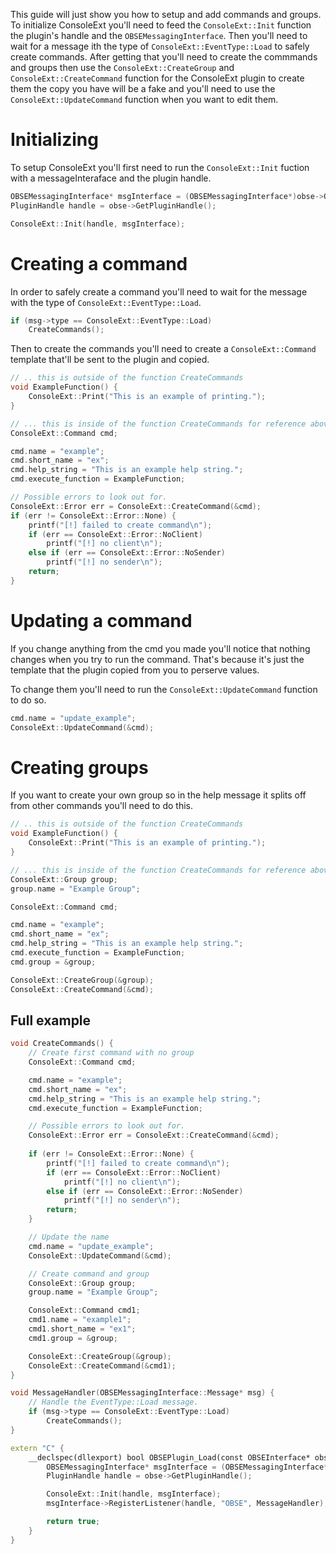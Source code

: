 This guide will just show you how to setup and add commands and groups.
To initialize ConsoleExt you'll need to feed the `ConsoleExt::Init` function the plugin's handle and the `OBSEMessagingInterface`.
Then you'll need to wait for a message ith the type of `ConsoleExt::EventType::Load` to safely create commands.
After getting that you'll need to create the commmands and groups then use the `ConsoleExt::CreateGroup` and `ConsoleExt::CreateCommand` function for the ConsoleExt plugin to create them the copy you have will be a fake and you'll need to use the `ConsoleExt::UpdateCommand` function when you want to edit them.

# Initializing
To setup ConsoleExt you'll first need to run the `ConsoleExt::Init` fuction with a messageInteraface and the plugin handle.
```cpp
OBSEMessagingInterface* msgInterface = (OBSEMessagingInterface*)obse->QueryInterface(kInterface_Messaging);;
PluginHandle handle = obse->GetPluginHandle();

ConsoleExt::Init(handle, msgInterface);
```

# Creating a command
In order to safely create a command you'll need to wait for the message with the type of `ConsoleExt::EventType::Load`.
```cpp
if (msg->type == ConsoleExt::EventType::Load)
	CreateCommands();
```
Then to create the commands you'll need to create a `ConsoleExt::Command` template that'll be sent to the plugin and copied.
```cpp
// .. this is outside of the function CreateCommands
void ExampleFunction() {
    ConsoleExt::Print("This is an example of printing.");
}

// ... this is inside of the function CreateCommands for reference above.
ConsoleExt::Command cmd;

cmd.name = "example";
cmd.short_name = "ex";
cmd.help_string = "This is an example help string.";
cmd.execute_function = ExampleFunction;

// Possible errors to look out for.
ConsoleExt::Error err = ConsoleExt::CreateCommand(&cmd);
if (err != ConsoleExt::Error::None) {
    printf("[!] failed to create command\n");
    if (err == ConsoleExt::Error::NoClient)
		printf("[!] no client\n");
    else if (err == ConsoleExt::Error::NoSender)
		printf("[!] no sender\n");
    return;
}
```

# Updating a command
If you change anything from the cmd you made you'll notice that nothing changes when you try to run the command.
That's because it's just the template that the plugin copied from you to perserve values.

To change them you'll need to run the `ConsoleExt::UpdateCommand` function to do so.
```cpp
cmd.name = "update_example";
ConsoleExt::UpdateCommand(&cmd);
```

# Creating groups
If you want to create your own group so in the help message it splits off from other commands you'll need to do this.
```cpp
// .. this is outside of the function CreateCommands
void ExampleFunction() {
    ConsoleExt::Print("This is an example of printing.");
}

// ... this is inside of the function CreateCommands for reference above.
ConsoleExt::Group group;
group.name = "Example Group";

ConsoleExt::Command cmd;

cmd.name = "example";
cmd.short_name = "ex";
cmd.help_string = "This is an example help string.";
cmd.execute_function = ExampleFunction;
cmd.group = &group;

ConsoleExt::CreateGroup(&group);
ConsoleExt::CreateCommand(&cmd);
```

## Full example
```cpp
void CreateCommands() {
	// Create first command with no group
	ConsoleExt::Command cmd;

	cmd.name = "example";
	cmd.short_name = "ex";
	cmd.help_string = "This is an example help string.";
	cmd.execute_function = ExampleFunction;

    // Possible errors to look out for.
	ConsoleExt::Error err = ConsoleExt::CreateCommand(&cmd);
    
    if (err != ConsoleExt::Error::None) {
		printf("[!] failed to create command\n");
		if (err == ConsoleExt::Error::NoClient)
			printf("[!] no client\n");
		else if (err == ConsoleExt::Error::NoSender)
			printf("[!] no sender\n");
        return;
	}

    // Update the name
    cmd.name = "update_example";
    ConsoleExt::UpdateCommand(&cmd);

    // Create command and group
	ConsoleExt::Group group;
	group.name = "Example Group";

	ConsoleExt::Command cmd1;
	cmd1.name = "example1";
	cmd1.short_name = "ex1";
	cmd1.group = &group;

	ConsoleExt::CreateGroup(&group);
	ConsoleExt::CreateCommand(&cmd1);
}

void MessageHandler(OBSEMessagingInterface::Message* msg) {
    // Handle the EventType::Load message.
	if (msg->type == ConsoleExt::EventType::Load)
		CreateCommands();
}

extern "C" {
    __declspec(dllexport) bool OBSEPlugin_Load(const OBSEInterface* obse) {
        OBSEMessagingInterface* msgInterface = (OBSEMessagingInterface*)obse->QueryInterface(kInterface_Messaging);;
        PluginHandle handle = obse->GetPluginHandle();

        ConsoleExt::Init(handle, msgInterface);
        msgInterface->RegisterListener(handle, "OBSE", MessageHandler);

        return true;
    }
}
```
